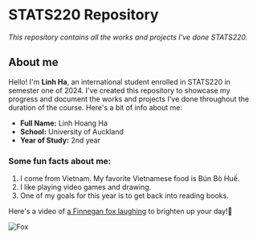 # STATS220 Repository
*This repository contains all the works and projects I've done STATS220.*
## About me
Hello! I'm **Linh Ha**, an international student enrolled in STATS220 in semester one of 2024.
I've created this repository to showcase my progress and document the works and projects I've done
throughout the duration of the course. Here's a bit of info about me:

* **Full Name:** Linh Hoang Ha
* **School:** University of Auckland
* **Year of Study:** 2nd year

### Some fun facts about me:
1. I come from Vietnam. My favorite Vietnamese food is Bún Bò Huế.
2. I like playing video games and drawing.
3. One of my goals for this year is to get back into reading books.

Here's a video of [a Finnegan fox laughing](https://www.youtube.com/watch?v=xwtaekgVt9Q) to brighten up your day!🦊

![Fox](https://i.pinimg.com/564x/c3/d4/2e/c3d42e8306749be0e5290b617fd1eca5.jpg)
